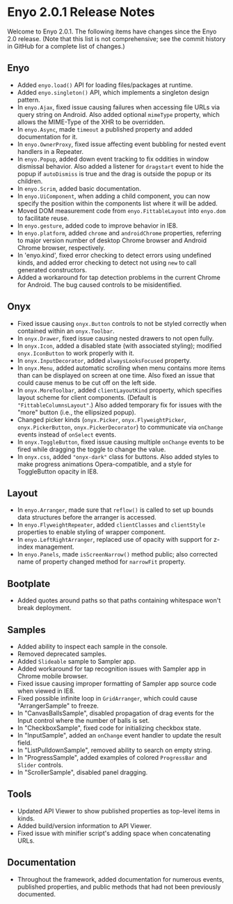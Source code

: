 # Enyo 2.0.1 Release Notes

Welcome to Enyo 2.0.1.  The following items have changes since the Enyo 2.0
release.  (Note that this list is not comprehensive; see the commit history in
GitHub for a complete list of changes.)

## Enyo

* Added `enyo.load()` API for loading files/packages at runtime.
* Added `enyo.singleton()` API, which implements a singleton design pattern.
* In `enyo.Ajax`, fixed issue causing failures when accessing file URLs via
    query string on Android.  Also added optional `mimeType` property, which
    allows the MIME-Type of the XHR to be overridden.
* In `enyo.Async`, made `timeout` a published property and added documentation
    for it.
* In `enyo.OwnerProxy`, fixed issue affecting event bubbling for nested event
    handlers in a Repeater.
* In `enyo.Popup`, added down event tracking to fix oddities in window dismissal
    behavior.  Also added a listener for `dragstart` event to hide the popup if
    `autoDismiss` is true and the drag is outside the popup or its children.
* In `enyo.Scrim`, added basic documentation.
* In `enyo.UiComponent`, when adding a child component, you can now specify the
    position within the components list where it will be added.
* Moved DOM measurement code from `enyo.FittableLayout` into `enyo.dom` to
    facilitate reuse.
* In `enyo.gesture`, added code to improve behavior in IE8.
* In `enyo.platform`, added `chrome` and `androidChrome` properties, referring
    to major version number of desktop Chrome browser and Android Chrome
    browser, respectively.
* In 'enyo.kind', fixed error checking to detect errors using undefined kinds, and
    added error checking to detect not using `new` to call generated constructors.
* Added a workaround for tap detection problems in the current Chrome for Android.  The bug
    caused controls to be misidentified.

## Onyx

* Fixed issue causing `onyx.Button` controls to not be styled correctly when
    contained within an `onyx.Toolbar`.
* In `onyx.Drawer`, fixed issue causing nested drawers to not open fully.
* In `onyx.Icon`, added a disabled state (with associated styling); modified
    `onyx.IconButton` to work properly with it.
* In `onyx.InputDecorator`, added `alwaysLooksFocused` property.
* In `onyx.Menu`, added automatic scrolling when menu contains more items than
    can be displayed on screen at one time.  Also fixed an issue that could
    cause menus to be cut off on the left side.
* In `onyx.MoreToolbar`, added `clientLayoutKind` property, which specifies
    layout scheme for client components.  (Default is `"FittableColumnsLayout"`.)
    Also added temporary fix for issues with the "more" button (i.e., the
    ellipsized popup).
* Changed picker kinds (`onyx.Picker`, `onyx.FlyweightPicker`,
    `onyx.PickerButton`, `onyx.PickerDecorator`) to communicate via `onChange`
    events instead of `onSelect` events.
* In `onyx.ToggleButton`, fixed issue causing multiple `onChange` events to be
    fired while dragging the toggle to change the value.
* In `onyx.css`, added `"onyx-dark"` class for buttons.  Also added styles to
    make progress animations Opera-compatible, and a style for ToggleButton
    opacity in IE8.

## Layout

* In `enyo.Arranger`, made sure that `reflow()` is called to set up bounds data
    structures before the arranger is accessed.
* In `enyo.FlyweightRepeater`, added `clientClasses` and `clientStyle`
    properties to enable styling of wrapper component.
* In `enyo.LeftRightArranger`, replaced use of opacity with support for z-index
    management.
* In `enyo.Panels`, made `isScreenNarrow()` method public; also corrected name
    of property changed method for `narrowFit` property.

## Bootplate

* Added quotes around paths so that paths containing whitespace won't break
    deployment.

## Samples

* Added ability to inspect each sample in the console.
* Removed deprecated samples.
* Added `Slideable` sample to Sampler app.
* Added workaround for tap recognition issues with Sampler app in Chrome mobile
    browser.
* Fixed issue causing improper formatting of Sampler app source code when viewed
    in IE8.
* Fixed possible infinite loop in `GridArranger`, which could cause
    "ArrangerSample" to freeze.
* In "CanvasBallsSample", disabled propagation of drag events for the Input
    control where the number of balls is set.
* In "CheckboxSample", fixed code for initializing checkbox state.
* In "InputSample", added an `onChange` event handler to update the result field.
* In "ListPulldownSample", removed ability to search on empty string.
* In "ProgressSample", added examples of colored `ProgressBar` and `Slider`
    controls.
* In "ScrollerSample", disabled panel dragging.

## Tools

* Updated API Viewer to show published properties as top-level items in kinds.
* Added build/version information to API Viewer.
* Fixed issue with minifier script's adding space when concatenating URLs.

## Documentation

* Throughout the framework, added documentation for numerous events, published
    properties, and public methods that had not been previously documented.
